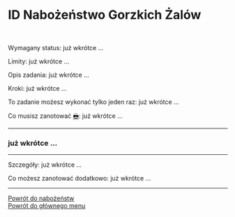 # <span class="status status-list"><span class="status status-list">ID</span> Nabożeństwo Gorzkich Żalów</span>
<br />

<span class="status status-title">Wymagany status:</span> już wkrótce ...
<br />

<span class="status status-title">Limity:</span> już wkrótce ...
<br />

<span class="status status-title">Opis zadania:</span> już wkrótce ...
<br />

<span class="status status-title">Kroki:</span> już wkrótce ...
<br />

<span class="status status-title">To zadanie możesz wykonać tylko jeden raz:</span> już wkrótce ...
<br />

<span class="status status-title">Co musisz zanotować [🖶](wszystkie_materialy_do_pobrania.md#nabozenstwo-gorzkich-zalow):</span> już wkrótce ...
<br />

---
### <div class="colored centered">już wkrótce ...</div>

---
<span class="status status-title">Szczegóły:</span> już wkrótce ...

<span class="status status-title">Co możesz zanotować dodatkowo:</span> już wkrótce ...

---
[Powrót do nabożeństw](nabozenstwa.md)  
[Powrót do głównego menu](index.md)
